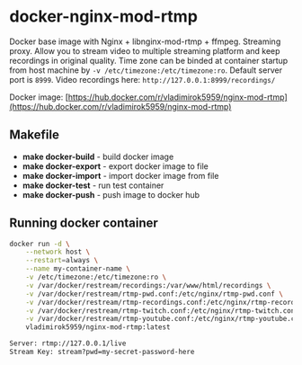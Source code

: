 # docker-nginx-mod-rtmp

Docker base image with Nginx + libnginx-mod-rtmp + ffmpeg. Streaming proxy. Allow you to stream video to multiple streaming platform and keep recordings in original quality. Time zone can be binded at container startup from host machine by `-v /etc/timezone:/etc/timezone:ro`. Default server port is `8999`. Video recordings here: `http://127.0.0.1:8999/recordings/`

Docker image: [https://hub.docker.com/r/vladimirok5959/nginx-mod-rtmp](https://hub.docker.com/r/vladimirok5959/nginx-mod-rtmp)

## Makefile

* **make docker-build** - build docker image
* **make docker-export** - export docker image to file
* **make docker-import** - import docker image from file
* **make docker-test** - run test container
* **make docker-push** - push image to docker hub

## Running docker container

```sh
docker run -d \
    --network host \
    --restart=always \
    --name my-container-name \
    -v /etc/timezone:/etc/timezone:ro \
    -v /var/docker/restream/recordings:/var/www/html/recordings \
    -v /var/docker/restream/rtmp-pwd.conf:/etc/nginx/rtmp-pwd.conf \
    -v /var/docker/restream/rtmp-recordings.conf:/etc/nginx/rtmp-recordings.conf \
    -v /var/docker/restream/rtmp-twitch.conf:/etc/nginx/rtmp-twitch.conf \
    -v /var/docker/restream/rtmp-youtube.conf:/etc/nginx/rtmp-youtube.conf \
    vladimirok5959/nginx-mod-rtmp:latest
```

```txt
Server: rtmp://127.0.0.1/live
Stream Key: stream?pwd=my-secret-password-here
```
